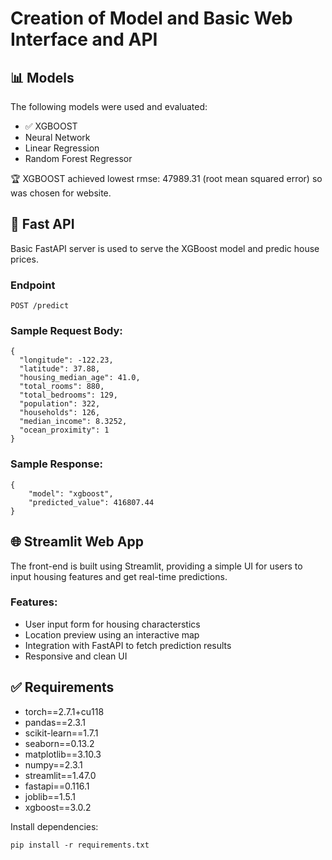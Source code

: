 # Creation of Model and Basic Web Interface and API 

## 📊 Models

The following models were used and evaluated:

- ✅ XGBOOST
- Neural Network 
- Linear Regression 
- Random Forest Regressor

🏆 XGBOOST achieved lowest rmse: 47989.31 (root mean squared error) so was chosen for website. 

## 🚀 Fast API

Basic FastAPI server is used to serve the XGBoost model and predic house prices. 

### Endpoint

```
POST /predict
```

### Sample Request Body:
```
{
  "longitude": -122.23,
  "latitude": 37.88,
  "housing_median_age": 41.0,
  "total_rooms": 880,
  "total_bedrooms": 129,
  "population": 322,
  "households": 126,
  "median_income": 8.3252,
  "ocean_proximity": 1
}
```

### Sample Response:
```
{
    "model": "xgboost",
    "predicted_value": 416807.44
}
```

## 🌐 Streamlit Web App

The front-end is built using Streamlit, providing a simple UI for users to input housing features and get real-time predictions.

### Features:
- User input form for housing characterstics
- Location preview using an interactive map
- Integration with FastAPI to fetch prediction results
- Responsive and clean UI


## ✅ Requirements
- torch==2.7.1+cu118
- pandas==2.3.1
- scikit-learn==1.7.1
- seaborn==0.13.2
- matplotlib==3.10.3
- numpy==2.3.1
- streamlit==1.47.0
- fastapi==0.116.1
- joblib==1.5.1
- xgboost==3.0.2

Install dependencies:
```
pip install -r requirements.txt
```